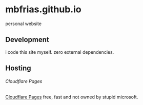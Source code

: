 # mbfrias.github.io

personal website

## Development

i code this site myself. zero external dependencies.

## Hosting

###### Cloudflare Pages
[Cloudflare Pages](https://pages.cloudflare.com/) free, fast and not owned by stupid microsoft.

